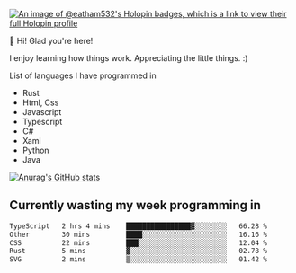 [![An image of @eatham532's Holopin badges, which is a link to view their full Holopin profile](https://holopin.me/eatham532)](https://holopin.io/@eatham532)


👋 Hi! Glad you're here!

I enjoy learning how things work. Appreciating the little things. :)


List of languages I have programmed in
- Rust
- Html, Css
- Javascript
- Typescript
- C#
- Xaml
- Python
- Java

[![Anurag's GitHub stats](https://github-readme-stats.vercel.app/api?username=Eatham532&theme=dark)](https://github.com/anuraghazra/github-readme-stats)


## Currently wasting my week programming in
<!--START_SECTION:waka-->

```txt
TypeScript   2 hrs 4 mins    ████████████████▓░░░░░░░░   66.28 %
Other        30 mins         ████░░░░░░░░░░░░░░░░░░░░░   16.16 %
CSS          22 mins         ███░░░░░░░░░░░░░░░░░░░░░░   12.04 %
Rust         5 mins          ▓░░░░░░░░░░░░░░░░░░░░░░░░   02.78 %
SVG          2 mins          ▒░░░░░░░░░░░░░░░░░░░░░░░░   01.42 %
```

<!--END_SECTION:waka-->
